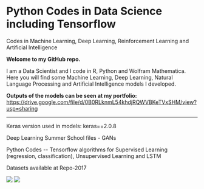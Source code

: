 # Python Codes in Data Science including Tensorflow

Codes in Machine Learning, Deep Learning, Reinforcement Learning and Artificial Intelligence

<b> Welcome to my GitHub repo. </b>

I am a Data Scientist and I code in R, Python and Wolfram Mathematica. Here you will find some Machine Learning, Deep Learning, Natural Language Processing and Artificial Intelligence models I developed.

<b> Outputs of the models can be seen at my portfolio: </b> https://drive.google.com/file/d/0B0RLknmL54khdjRQWVBKeTVxSHM/view?usp=sharing

----------------
Keras version used in models: keras==2.0.8

Deep Learning Summer School files -  GANs

Python Codes -- Tensorflow algorithms for Supervised Learning (regression, classification), Unsupervised Learning and LSTM

Datasets available at Repo-2017

<img src=https://github.com/RubensZimbres/Repo-2018/blob/master/Deep%20Learning%20Summer%20School/GANs.jpg>


<img src=https://github.com/RubensZimbres/Repo-2018/blob/master/Deep%20Learning%20Summer%20School/DCGAN_Work.PNG>
